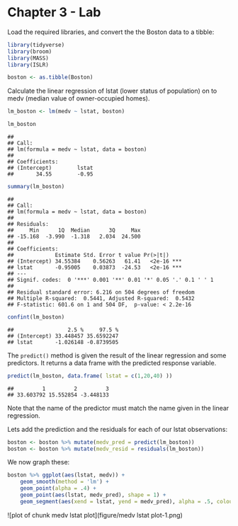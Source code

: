# Chapter 3 - Lab

Load the required libraries, and convert the the Boston data to a tibble:

```r
library(tidyverse)
library(broom)
library(MASS)
library(ISLR)

boston <- as.tibble(Boston)
```

Calculate the linear regression of lstat (lower status of population) on to medv (median value of owner-occupied homes).


```r
lm_boston <- lm(medv ~ lstat, boston)

lm_boston
```

```
## 
## Call:
## lm(formula = medv ~ lstat, data = boston)
## 
## Coefficients:
## (Intercept)        lstat  
##       34.55        -0.95
```

```r
summary(lm_boston)
```

```
## 
## Call:
## lm(formula = medv ~ lstat, data = boston)
## 
## Residuals:
##     Min      1Q  Median      3Q     Max 
## -15.168  -3.990  -1.318   2.034  24.500 
## 
## Coefficients:
##             Estimate Std. Error t value Pr(>|t|)    
## (Intercept) 34.55384    0.56263   61.41   <2e-16 ***
## lstat       -0.95005    0.03873  -24.53   <2e-16 ***
## ---
## Signif. codes:  0 '***' 0.001 '**' 0.01 '*' 0.05 '.' 0.1 ' ' 1
## 
## Residual standard error: 6.216 on 504 degrees of freedom
## Multiple R-squared:  0.5441,	Adjusted R-squared:  0.5432 
## F-statistic: 601.6 on 1 and 504 DF,  p-value: < 2.2e-16
```

```r
confint(lm_boston)
```

```
##                 2.5 %     97.5 %
## (Intercept) 33.448457 35.6592247
## lstat       -1.026148 -0.8739505
```

The `predict()` method is given the result of the linear regression and some predictors. It returns a data frame with the predicted response variable.


```r
predict(lm_boston, data.frame( lstat = c(1,20,40) ))
```

```
##         1         2         3 
## 33.603792 15.552854 -3.448133
```

Note that the name of the predictor must match the name given in the linear regression.

Lets add the prediction and the residuals for each of our lstat observations:


```r
boston <- boston %>% mutate(medv_pred = predict(lm_boston))
boston <- boston %>% mutate(medv_resid = residuals(lm_boston))
```

We now graph these:


```r
boston %>% ggplot(aes(lstat, medv)) + 
    geom_smooth(method = 'lm') + 
    geom_point(alpha = .4) + 
    geom_point(aes(lstat, medv_pred), shape = 1) + 
    geom_segment(aes(xend = lstat, yend = medv_pred), alpha = .5, colour = 'grey')
```

![plot of chunk medv lstat plot](figure/medv lstat plot-1.png)




	



